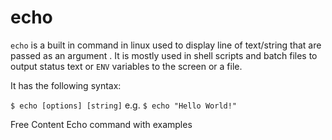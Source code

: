 # echo

`echo` is a built in command in linux used to display line of text/string that are passed as an argument . It is mostly used in shell scripts and batch files to output status text or `ENV` variables to the screen or a file. 

It has the following syntax:

`$ echo [options] [string]` e.g. `$ echo "Hello World!"`

<ResourceGroupTitle>Free Content</ResourceGroupTitle>
<BadgeLink colorScheme='yellow' badgeText='Read' href='https://www.tecmint.com/echo-command-in-linux/'>Echo command with 
examples</BadgeLink>